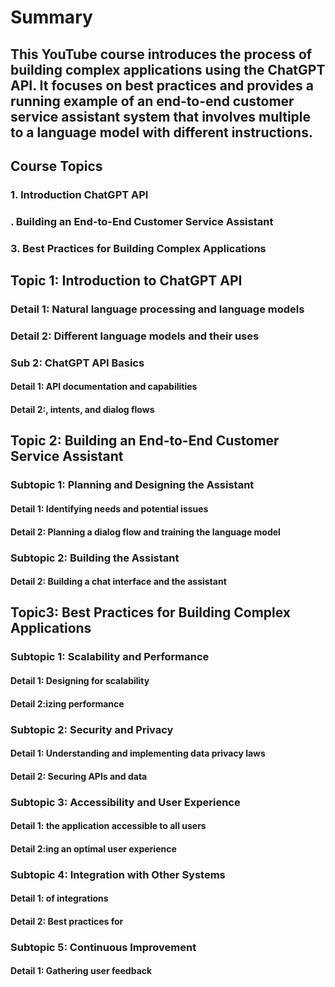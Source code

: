 # Summary

## This YouTube course introduces the process of building complex applications using the ChatGPT API. It focuses on best practices and provides a running example of an end-to-end customer service assistant system that involves multiple to a language model with different instructions.

## Course Topics

### 1. Introduction ChatGPT API

### . Building an End-to-End Customer Service Assistant

### 3. Best Practices for Building Complex Applications

## Topic 1: Introduction to ChatGPT API

### Detail 1: Natural language processing and language models

### Detail 2: Different language models and their uses

### Sub 2: ChatGPT API Basics

#### Detail 1: API documentation and capabilities

#### Detail 2:, intents, and dialog flows

## Topic 2: Building an End-to-End Customer Service Assistant

### Subtopic 1: Planning and Designing the Assistant

#### Detail 1: Identifying needs and potential issues

#### Detail 2: Planning a dialog flow and training the language model

### Subtopic 2: Building the Assistant

#### Detail 2: Building a chat interface and the assistant

## Topic3: Best Practices for Building Complex Applications

### Subtopic 1: Scalability and Performance

#### Detail 1: Designing for scalability

#### Detail 2:izing performance

### Subtopic 2: Security and Privacy

#### Detail 1: Understanding and implementing data privacy laws

#### Detail 2: Securing APIs and data

### Subtopic 3: Accessibility and User Experience

#### Detail 1: the application accessible to all users

#### Detail 2:ing an optimal user experience

### Subtopic 4: Integration with Other Systems

#### Detail 1: of integrations

#### Detail 2: Best practices for

### Subtopic 5: Continuous Improvement

#### Detail 1: Gathering user feedback